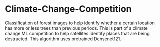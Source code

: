 # Climate-Change-Competition
Classification of forest images to help identify whether a certain location has more or less trees than previous periods. This is part of a climate change ML competition to help satellites identify places that are being destructed. This algorithm uses pretrained Densenet121. 
